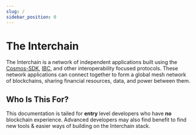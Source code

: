```yaml
---
slug: /
sidebar_position: 0
---
```


# The Interchain

The Interchain is a network of independent applications built using the [Cosmos-SDK](https://github.com/cosmos/cosmos-sdk), [IBC](https://github.com/cosmos/ibc-go), and other interoperability focused protocols. These network applications can connect together to form a global mesh network of blockchains, sharing financial resources, data, and power between them.

## Who Is This For?

This documentation is tailed for **entry** level developers who have __no__ blockchain experience. Advanced developers may also find benefit to find new tools & easier ways of building on the Interchain stack.
